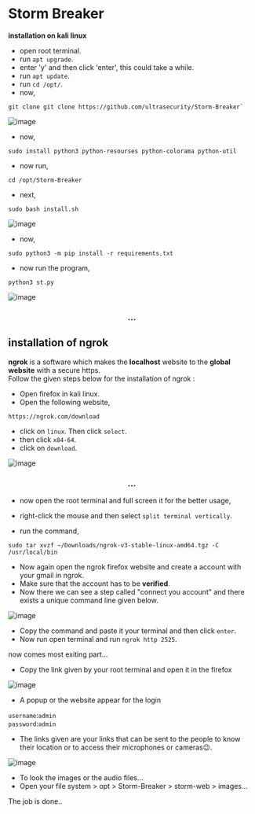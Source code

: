 # Storm Breaker

**installation on kali linux**

- open root terminal.
- run `apt upgrade`.
- enter 'y' and then click 'enter', this could take a while.
- run `apt update`.
- run `cd /opt/`.
- now, 
```
git clone git clone https://github.com/ultrasecurity/Storm-Breaker`
```
![image](https://github.com/stellados53/StromBreaker/assets/142677726/ace4ae91-69fd-492b-a6d0-c30e014ce78c)

- now,
```
sudo install python3 python-resourses python-colorama python-util
```
- now run,
```
cd /opt/Storm-Breaker
```
- next,
```
sudo bash install.sh
```
![image](https://github.com/stellados53/StromBreaker/assets/142677726/5a9ecd51-8190-4108-959a-58467fa60d7a)

- now,
```
sudo python3 -m pip install -r requirements.txt
```
- now run the program,
```
python3 st.py 
```

![image](https://github.com/stellados53/StromBreaker/assets/142677726/5758a62d-33e0-4e63-9680-9b941c912ee5)

<h3 align="center">...</h3>  

## installation of ngrok

**ngrok** is a software which makes the **localhost** website to the **global website** with a secure https.  
Follow the given steps below for the installation of ngrok :  
- Open firefox in kali linux.
- Open the following website,
```
https://ngrok.com/download
```
- click on `linux`. Then click `select`.
- then click `x84-64`.  
- click on `download`.

![image](https://github.com/stellados53/StromBreaker/assets/142677726/cb71457a-fac4-40a7-8618-108ca9e3f1ba)

<h3 align="center">...</h3>  

- now open the root terminal and full screen it for the better usage,
- right-click the mouse and then select `split terminal vertically`.



- run the command,
```
sudo tar xvzf ~/Downloads/ngrok-v3-stable-linux-amd64.tgz -C /usr/local/bin
```
- Now again open the ngrok firefox website and create a account with your gmail in ngrok.
- Make sure that the account has to be __verified__.
- Now there we can see a step called "connect you account" and there exists a unique command line given below.

![image](https://github.com/stellados53/StromBreaker/assets/142677726/ebc715e8-5f93-4724-b819-079318108d43)

- Copy the command and paste it your terminal and then click  `enter`.
- Now run open terminal and run `ngrok http 2525`.

now comes most exiting part...
- Copy the link given by your root terminal and open it in the firefox

![image](https://github.com/stellados53/StromBreaker/assets/142677726/b727cc2e-032f-44c1-9ce5-a796b99a9918)

- A popup or the website appear for the login

`username`:`admin`  
`password`:`admin`

- The links given are your links that can be sent to the people
to know their location or to access their microphones or cameras😉.

![image](https://github.com/stellados53/StromBreaker/assets/142677726/0ce0fba4-69cc-44e0-9c79-b040d40add6a)

- To look the images or the audio files...
- Open your file system > opt > Storm-Breaker > storm-web > images...


The job is done..
